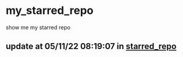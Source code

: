 # my_starred_repo
show me my starred repo

update at 05/11/22 08:19:07 in [starred_repo](./index.html)
---

